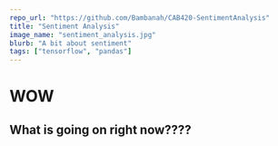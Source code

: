 ```yaml
---
repo_url: "https://github.com/Bambanah/CAB420-SentimentAnalysis"
title: "Sentiment Analysis"
image_name: "sentiment_analysis.jpg"
blurb: "A bit about sentiment"
tags: ["tensorflow", "pandas"]
---
```


# WOW

## What is going on right now????